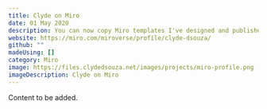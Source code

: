 ```yaml
---
title: Clyde on Miro
date: 01 May 2020
description: You can now copy Miro templates I've designed and published to Miroverse. Check out some cool templates readily available for you to use.
website: https://miro.com/miroverse/profile/clyde-dsouza/
github: ""
madeUsing: []
category: Miro
image: https://files.clydedsouza.net/images/projects/miro-profile.png
imageDescription: Clyde on Miro
---
```


Content to be added.
